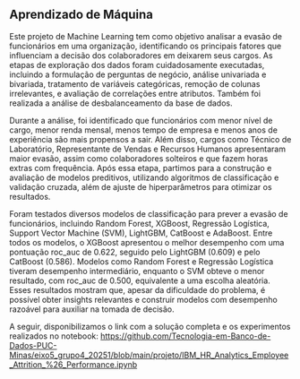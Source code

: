 ## Aprendizado de Máquina

Este projeto de Machine Learning tem como objetivo analisar a evasão de funcionários em uma organização, identificando os principais fatores que influenciam a decisão dos colaboradores em deixarem seus cargos. As etapas de exploração dos dados foram cuidadosamente executadas, incluindo a formulação de perguntas de negócio, análise univariada e bivariada, tratamento de variáveis categóricas, remoção de colunas irrelevantes, e avaliação de correlações entre atributos. Também foi realizada a análise de desbalanceamento da base de dados.

Durante a análise, foi identificado que funcionários com menor nível de cargo, menor renda mensal, menos tempo de empresa e menos anos de experiência são mais propensos a sair. Além disso, cargos como Técnico de Laboratório, Representante de Vendas e Recursos Humanos apresentaram maior evasão, assim como colaboradores solteiros e que fazem horas extras com frequência. Após essa etapa, partimos para a construção e avaliação de modelos preditivos, utilizando algoritmos de classificação e validação cruzada, além de ajuste de hiperparâmetros para otimizar os resultados.

Foram testados diversos modelos de classificação para prever a evasão de funcionários, incluindo Random Forest, XGBoost, Regressão Logística, Support Vector Machine (SVM), LightGBM, CatBoost e AdaBoost. Entre todos os modelos, o XGBoost apresentou o melhor desempenho com uma pontuação roc_auc de 0.622, seguido pelo LightGBM (0.609) e pelo CatBoost (0.586). Modelos como Random Forest e Regressão Logística tiveram desempenho intermediário, enquanto o SVM obteve o menor resultado, com roc_auc de 0.500, equivalente a uma escolha aleatória. Esses resultados mostram que, apesar da dificuldade do problema, é possível obter insights relevantes e construir modelos com desempenho razoável para auxiliar na tomada de decisão.

A seguir, disponibilizamos o link com a solução completa e os experimentos realizados no notebook: https://github.com/Tecnologia-em-Banco-de-Dados-PUC-Minas/eixo5_grupo4_20251/blob/main/projeto/IBM_HR_Analytics_Employee_Attrition_%26_Performance.ipynb

